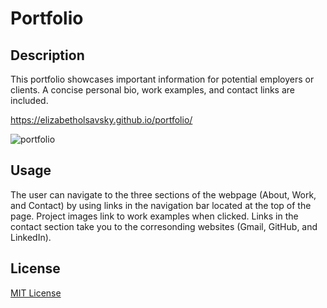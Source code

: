 # Portfolio

## Description

This portfolio showcases important information for potential employers or clients. A concise personal bio, work examples, and contact links are included.

https://elizabetholsavsky.github.io/portfolio/

![portfolio](https://user-images.githubusercontent.com/116515976/228104542-4f057047-d7a8-4e48-98b2-e787c166f587.png)

## Usage

The user can navigate to the three sections of the webpage (About, Work, and Contact) by using links in the navigation bar located at the top of the page. Project images link to work examples when clicked. Links in the contact section take you to the corresonding websites (Gmail, GitHub, and LinkedIn).

## License
[MIT License](https://opensource.org/licenses/MIT)
